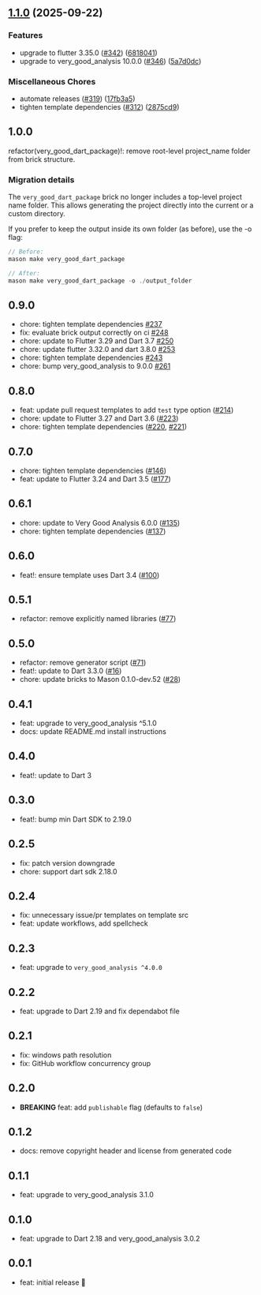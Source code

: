 ## [1.1.0](https://github.com/VeryGoodOpenSource/very_good_templates/compare/very_good_dart_package-v1.0.0...very_good_dart_package-v1.1.0) (2025-09-22)


### Features

* upgrade to flutter 3.35.0 ([#342](https://github.com/VeryGoodOpenSource/very_good_templates/issues/342)) ([6818041](https://github.com/VeryGoodOpenSource/very_good_templates/commit/681804198c03a6ab255802cedc15242832928e54))
* upgrade to very_good_analysis 10.0.0 ([#346](https://github.com/VeryGoodOpenSource/very_good_templates/issues/346)) ([5a7d0dc](https://github.com/VeryGoodOpenSource/very_good_templates/commit/5a7d0dc7323a77583158acfbbe933a60302ed532))


### Miscellaneous Chores

* automate releases ([#319](https://github.com/VeryGoodOpenSource/very_good_templates/issues/319)) ([17fb3a5](https://github.com/VeryGoodOpenSource/very_good_templates/commit/17fb3a5c742a42e7fff70b269deea961e4a15b4f))
* tighten template dependencies ([#312](https://github.com/VeryGoodOpenSource/very_good_templates/issues/312)) ([2875cd9](https://github.com/VeryGoodOpenSource/very_good_templates/commit/2875cd9aecc249fc0d2a4cd64efb3be20603f1da))

## 1.0.0

refactor(very_good_dart_package)!: remove root-level project_name folder from brick structure.

### Migration details

The `very_good_dart_package` brick no longer includes a top-level project name folder.
This allows generating the project directly into the current or a custom directory.

If you prefer to keep the output inside its own folder (as before), use the -o flag:

```dart
// Before:
mason make very_good_dart_package

// After:
mason make very_good_dart_package -o ./output_folder
```

## 0.9.0

- chore: tighten template dependencies [#237](https://github.com/VeryGoodOpenSource/very_good_templates/pull/237)
- fix: evaluate brick output correctly on ci [#248](https://github.com/VeryGoodOpenSource/very_good_templates/pull/248)
- chore: update to Flutter 3.29 and Dart 3.7 [#250](https://github.com/VeryGoodOpenSource/very_good_templates/pull/250)
- chore: update flutter 3.32.0 and dart 3.8.0 [#253](https://github.com/VeryGoodOpenSource/very_good_templates/pull/253)
- chore: tighten template dependencies [#243](https://github.com/VeryGoodOpenSource/very_good_templates/pull/243)
- chore: bump very_good_analysis to 9.0.0 [#261](https://github.com/VeryGoodOpenSource/very_good_templates/pull/261)

## 0.8.0

- feat: update pull request templates to add `test` type option ([#214](https://github.com/VeryGoodOpenSource/very_good_templates/pull/214))
- chore: update to Flutter 3.27 and Dart 3.6 ([#223](https://github.com/VeryGoodOpenSource/very_good_templates/pull/223))
- chore: tighten template dependencies ([#220](https://github.com/VeryGoodOpenSource/very_good_templates/pull/220), [#221](https://github.com/VeryGoodOpenSource/very_good_templates/pull/221))

## 0.7.0

- chore: tighten template dependencies ([#146](https://github.com/VeryGoodOpenSource/very_good_templates/pull/146))
- feat: update to Flutter 3.24 and Dart 3.5 ([#177](https://github.com/VeryGoodOpenSource/very_good_templates/pull/177))

## 0.6.1

- chore: update to Very Good Analysis 6.0.0 ([#135](https://github.com/VeryGoodOpenSource/very_good_templates/pull/135))
- chore: tighten template dependencies ([#137](https://github.com/VeryGoodOpenSource/very_good_templates/pull/137))

## 0.6.0

- feat!: ensure template uses Dart 3.4 ([#100](https://github.com/VeryGoodOpenSource/very_good_templates/pull/100))

## 0.5.1

- refactor: remove explicitly named libraries ([#77](https://github.com/VeryGoodOpenSource/very_good_templates/pull/77))

## 0.5.0

- refactor: remove generator script ([#71](https://github.com/VeryGoodOpenSource/very_good_dart_package/pull/71))
- feat!: update to Dart 3.3.0 ([#16](https://github.com/VeryGoodOpenSource/very_good_templates/pull/16))
- chore: update bricks to Mason 0.1.0-dev.52 ([#28](https://github.com/VeryGoodOpenSource/very_good_templates/pull/28))

## 0.4.1

- feat: upgrade to very_good_analysis ^5.1.0
- docs: update README.md install instructions

## 0.4.0

- feat!: update to Dart 3

## 0.3.0

- feat!: bump min Dart SDK to 2.19.0

## 0.2.5

- fix: patch version downgrade
- chore: support dart sdk 2.18.0

## 0.2.4

- fix: unnecessary issue/pr templates on template src
- feat: update workflows, add spellcheck

## 0.2.3

- feat: upgrade to `very_good_analysis ^4.0.0`

## 0.2.2

- feat: upgrade to Dart 2.19 and fix dependabot file

## 0.2.1

- fix: windows path resolution
- fix: GitHub workflow concurrency group

## 0.2.0

- **BREAKING** feat: add `publishable` flag (defaults to `false`)

## 0.1.2

- docs: remove copyright header and license from generated code

## 0.1.1

- feat: upgrade to very_good_analysis 3.1.0

## 0.1.0

- feat: upgrade to Dart 2.18 and very_good_analysis 3.0.2

## 0.0.1

- feat: initial release 🎉
